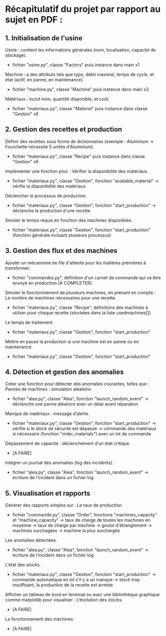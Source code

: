 # Récapitulatif du projet par rapport au sujet en PDF :

## 1. Initialisation de l'usine

Usine : contient les informations générales (nom, localisation, capacité de stockage).
- fichier "usine.py", classe "Factory" puis instance dans main x1

Machine : a des attributs tels que type, débit maximal, temps de cycle, et état (actif, en panne, en 
maintenance).
- fichier "machine.py", classe "Machine" puis instance dans main x3

Matériaux : inclut nom, quantité disponible, et coût.
- fichier "materiaux.py", classe "Material" puis instance dans classe "Gestion" x6

## 2. Gestion des recettes et production

Définir des recettes sous forme de dictionnaires (exemple : Aluminium -> Fourchette nécessite 5 unités 
d'Aluminium).
- fichier "materiaux.py", classe "Recipe" puis instance dans classe "Gestion" x6 

Implémenter une fonction pour :
Vérifier la disponibilité des matériaux.
- fichier "materiaux.py", classe "Gestion", fonction "available_material" -> vérifie la disponibilité des matériaux

Déclencher le processus de production.
- fichier "materiaux.py", classe "Gestion", fonction "start_production" -> déclenche la production d'une recette

Simuler le temps requis en fonction des machines disponibles.
- fichier "materiaux.py", classe "Gestion", fonction "start_production" (fonction générale incluant plusieurs processus)

## 3. Gestion des flux et des machines

Ajouter un mécanisme de file d'attente pour les matières premières à transformer.
- fichier "commandes.py", définition d'un carnet de commande qui va être envoyé en production [A COMPLETER]

Simuler le fonctionnement de plusieurs machines, en prenant en compte :
Le nombre de machines nécessaires pour une recette.
- fichier "materiaux.py", classe "Recipe", définitions des machines à utiliser pour chaque recette (stockées dans la liste usedmachines[]) 

Le temps de traitement.
- fichier "materiaux.py", classe "Gestion", fonction "start_production" 

Mettre en pause la production si une machine est en panne ou en maintenance.
- fichier "materiaux.py", classe "Gestion", fonction "start_production" 

## 4. Détection et gestion des anomalies

Créer une fonction pour détecter des anomalies courantes, telles que :
Pannes de machines : simulation aléatoire.
- fichier "alea.py", classe "Alea", fonction "launch_random_event" -> déclenche une panne aléatoire avec un délai avant réparation

Manque de matériaux : message d’alerte. 
- fichier "materiaux.py", classe "Gestion", fonction "start_production" 
-> vérifie si le stock de sécurité est dépassé
-> commande des matériaux si nécessaire (fonction "order_materials") avec un lot de commande

Dépassement de capacité : déclenchement d’un état critique.
- [A FAIRE]

Intégrer un journal des anomalies (log des incidents).
- fichier "alea.py", classe "Alea", fonction "launch_random_event" -> écriture de l'incident dans un fichier log

## 5. Visualisation et rapports

Générer des rapports simples sur : 
Le taux de production.
- fichier "commande.py", classe "Order", fonctions "machines_capacity" et "machine_capacity" 
-> taux de charge de toutes les machines en moyenne
-> taux de charge par machine
-> goulot d'étranglement
-> machines surchagées
-> machine la plus surchargée

Les anomalies détectées. 
- fichier "alea.py", classe "Alea", fonction "launch_random_event" -> écriture de l'incident dans un fichier log

L'état des stocks. 
- fichier "materiaux.py", classe "Gestion", fonction "start_production" 
-> commande automatique en lot s'il y a un manque
-> stock trop insuffisant, la production de la recette est arretée

Afficher un tableau de bord en terminal ou avec une bibliothèque graphique comme matplotlib pour 
visualiser :
L’évolution des stocks.
- [A FAIRE]

Le fonctionnement des machines.
- [A FAIRE]